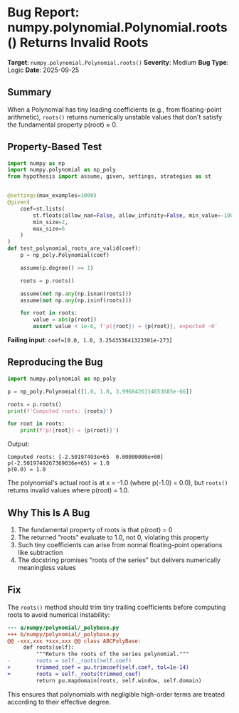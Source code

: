 # Bug Report: numpy.polynomial.Polynomial.roots() Returns Invalid Roots

**Target**: `numpy.polynomial.Polynomial.roots()`
**Severity**: Medium
**Bug Type**: Logic
**Date**: 2025-09-25

## Summary

When a Polynomial has tiny leading coefficients (e.g., from floating-point arithmetic), `roots()` returns numerically unstable values that don't satisfy the fundamental property p(root) ≈ 0.

## Property-Based Test

```python
import numpy as np
import numpy.polynomial as np_poly
from hypothesis import assume, given, settings, strategies as st


@settings(max_examples=1000)
@given(
    coef=st.lists(
        st.floats(allow_nan=False, allow_infinity=False, min_value=-100, max_value=100),
        min_size=2,
        max_size=6
    )
)
def test_polynomial_roots_are_valid(coef):
    p = np_poly.Polynomial(coef)

    assume(p.degree() >= 1)

    roots = p.roots()

    assume(not np.any(np.isnan(roots)))
    assume(not np.any(np.isinf(roots)))

    for root in roots:
        value = abs(p(root))
        assert value < 1e-6, f'p({root}) = {p(root)}, expected ~0'
```

**Failing input**: `coef=[0.0, 1.0, 3.254353641323301e-273]`

## Reproducing the Bug

```python
import numpy.polynomial as np_poly

p = np_poly.Polynomial([1.0, 1.0, 3.9968426114653685e-66])

roots = p.roots()
print(f'Computed roots: {roots}')

for root in roots:
    print(f'p({root}) = {p(root)}')
```

Output:
```
Computed roots: [-2.50197493e+65  0.00000000e+00]
p(-2.5019749267369036e+65) = 1.0
p(0.0) = 1.0
```

The polynomial's actual root is at x = -1.0 (where p(-1.0) = 0.0), but `roots()` returns invalid values where p(root) = 1.0.

## Why This Is A Bug

1. The fundamental property of roots is that p(root) = 0
2. The returned "roots" evaluate to 1.0, not 0, violating this property
3. Such tiny coefficients can arise from normal floating-point operations like subtraction
4. The docstring promises "roots of the series" but delivers numerically meaningless values

## Fix

The `roots()` method should trim tiny trailing coefficients before computing roots to avoid numerical instability:

```diff
--- a/numpy/polynomial/_polybase.py
+++ b/numpy/polynomial/_polybase.py
@@ -xxx,xxx +xxx,xxx @@ class ABCPolyBase:
     def roots(self):
         """Return the roots of the series polynomial."""
-        roots = self._roots(self.coef)
+        trimmed_coef = pu.trimcoef(self.coef, tol=1e-14)
+        roots = self._roots(trimmed_coef)
         return pu.mapdomain(roots, self.window, self.domain)
```

This ensures that polynomials with negligible high-order terms are treated according to their effective degree.